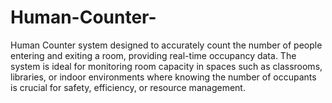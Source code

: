 # Human-Counter-
 Human Counter system designed to accurately count the number of people entering and exiting a room, providing real-time occupancy data. The system is ideal for monitoring room capacity in spaces such as classrooms, libraries, or  indoor environments where knowing the number of occupants is crucial for safety, efficiency, or resource management.
